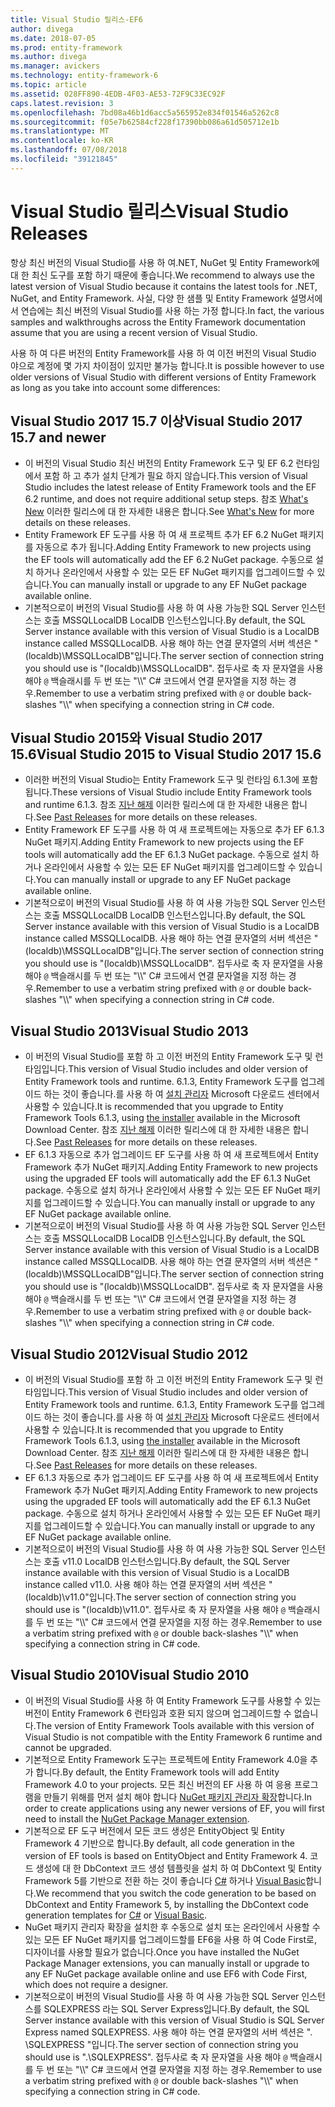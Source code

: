 ```yaml
---
title: Visual Studio 릴리스-EF6
author: divega
ms.date: 2018-07-05
ms.prod: entity-framework
ms.author: divega
ms.manager: avickers
ms.technology: entity-framework-6
ms.topic: article
ms.assetid: 028FF890-4EDB-4F03-AE53-72F9C33EC92F
caps.latest.revision: 3
ms.openlocfilehash: 7bd08a46b1d6acc5a565952e834f01546a5262c8
ms.sourcegitcommit: f05e7b62584cf228f17390bb086a61d505712e1b
ms.translationtype: MT
ms.contentlocale: ko-KR
ms.lasthandoff: 07/08/2018
ms.locfileid: "39121845"
---
```

# <a name="visual-studio-releases"></a><span data-ttu-id="3a86f-102">Visual Studio 릴리스</span><span class="sxs-lookup"><span data-stu-id="3a86f-102">Visual Studio Releases</span></span>

<span data-ttu-id="3a86f-103">항상 최신 버전의 Visual Studio를 사용 하 여.NET, NuGet 및 Entity Framework에 대 한 최신 도구를 포함 하기 때문에 좋습니다.</span><span class="sxs-lookup"><span data-stu-id="3a86f-103">We recommend to always use the latest version of Visual Studio because it contains the latest tools for .NET, NuGet, and Entity Framework.</span></span>
<span data-ttu-id="3a86f-104">사실, 다양 한 샘플 및 Entity Framework 설명서에서 연습에는 최신 버전의 Visual Studio를 사용 하는 가정 합니다.</span><span class="sxs-lookup"><span data-stu-id="3a86f-104">In fact, the various samples and walkthroughs across the Entity Framework documentation assume that you are using a recent version of Visual Studio.</span></span>

<span data-ttu-id="3a86f-105">사용 하 여 다른 버전의 Entity Framework를 사용 하 여 이전 버전의 Visual Studio 야으로 계정에 몇 가지 차이점이 있지만 불가능 합니다.</span><span class="sxs-lookup"><span data-stu-id="3a86f-105">It is possible however to use older versions of Visual Studio with different versions of Entity Framework as long as you take into account some differences:</span></span>

## <a name="visual-studio-2017-157-and-newer"></a><span data-ttu-id="3a86f-106">Visual Studio 2017 15.7 이상</span><span class="sxs-lookup"><span data-stu-id="3a86f-106">Visual Studio 2017 15.7 and newer</span></span>

- <span data-ttu-id="3a86f-107">이 버전의 Visual Studio 최신 버전의 Entity Framework 도구 및 EF 6.2 런타임에서 포함 하 고 추가 설치 단계가 필요 하지 않습니다.</span><span class="sxs-lookup"><span data-stu-id="3a86f-107">This version of Visual Studio includes the latest release of Entity Framework tools and the EF 6.2 runtime, and does not require additional setup steps.</span></span>
<span data-ttu-id="3a86f-108">참조 [What's New](~/ef6/what-is-new/index.md) 이러한 릴리스에 대 한 자세한 내용은 합니다.</span><span class="sxs-lookup"><span data-stu-id="3a86f-108">See [What's New](~/ef6/what-is-new/index.md) for more details on these releases.</span></span>
- <span data-ttu-id="3a86f-109">Entity Framework EF 도구를 사용 하 여 새 프로젝트 추가 EF 6.2 NuGet 패키지를 자동으로 추가 됩니다.</span><span class="sxs-lookup"><span data-stu-id="3a86f-109">Adding Entity Framework to new projects using the EF tools will automatically add the EF 6.2 NuGet package.</span></span>
<span data-ttu-id="3a86f-110">수동으로 설치 하거나 온라인에서 사용할 수 있는 모든 EF NuGet 패키지를 업그레이드할 수 있습니다.</span><span class="sxs-lookup"><span data-stu-id="3a86f-110">You can manually install or upgrade to any EF NuGet package available online.</span></span>
- <span data-ttu-id="3a86f-111">기본적으로이 버전의 Visual Studio를 사용 하 여 사용 가능한 SQL Server 인스턴스는 호출 MSSQLLocalDB LocalDB 인스턴스입니다.</span><span class="sxs-lookup"><span data-stu-id="3a86f-111">By default, the SQL Server instance available with this version of Visual Studio is a LocalDB instance called MSSQLLocalDB.</span></span>
<span data-ttu-id="3a86f-112">사용 해야 하는 연결 문자열의 서버 섹션은 "(localdb)\\MSSQLLocalDB"입니다.</span><span class="sxs-lookup"><span data-stu-id="3a86f-112">The server section of connection string you should use is "(localdb)\\MSSQLLocalDB".</span></span>
<span data-ttu-id="3a86f-113">접두사로 축 자 문자열을 사용 해야 `@` 백슬래시를 두 번 또는 "\\\\" C# 코드에서 연결 문자열을 지정 하는 경우.</span><span class="sxs-lookup"><span data-stu-id="3a86f-113">Remember to use a verbatim string prefixed with `@` or double back-slashes "\\\\" when specifying a connection string in C# code.</span></span>  


## <a name="visual-studio-2015-to-visual-studio-2017-156"></a><span data-ttu-id="3a86f-114">Visual Studio 2015와 Visual Studio 2017 15.6</span><span class="sxs-lookup"><span data-stu-id="3a86f-114">Visual Studio 2015 to Visual Studio 2017 15.6</span></span>

- <span data-ttu-id="3a86f-115">이러한 버전의 Visual Studio는 Entity Framework 도구 및 런타임 6.1.3에 포함 됩니다.</span><span class="sxs-lookup"><span data-stu-id="3a86f-115">These versions of Visual Studio include Entity Framework tools and runtime 6.1.3.</span></span>
<span data-ttu-id="3a86f-116">참조 [지난 해제](~/ef6/what-is-new/past-releases.md#ef-613) 이러한 릴리스에 대 한 자세한 내용은 합니다.</span><span class="sxs-lookup"><span data-stu-id="3a86f-116">See [Past Releases](~/ef6/what-is-new/past-releases.md#ef-613) for more details on these releases.</span></span>
- <span data-ttu-id="3a86f-117">Entity Framework EF 도구를 사용 하 여 새 프로젝트에는 자동으로 추가 EF 6.1.3 NuGet 패키지.</span><span class="sxs-lookup"><span data-stu-id="3a86f-117">Adding Entity Framework to new projects using the EF tools will automatically add the EF 6.1.3 NuGet package.</span></span>
<span data-ttu-id="3a86f-118">수동으로 설치 하거나 온라인에서 사용할 수 있는 모든 EF NuGet 패키지를 업그레이드할 수 있습니다.</span><span class="sxs-lookup"><span data-stu-id="3a86f-118">You can manually install or upgrade to any EF NuGet package available online.</span></span>
- <span data-ttu-id="3a86f-119">기본적으로이 버전의 Visual Studio를 사용 하 여 사용 가능한 SQL Server 인스턴스는 호출 MSSQLLocalDB LocalDB 인스턴스입니다.</span><span class="sxs-lookup"><span data-stu-id="3a86f-119">By default, the SQL Server instance available with this version of Visual Studio is a LocalDB instance called MSSQLLocalDB.</span></span>
<span data-ttu-id="3a86f-120">사용 해야 하는 연결 문자열의 서버 섹션은 "(localdb)\\MSSQLLocalDB"입니다.</span><span class="sxs-lookup"><span data-stu-id="3a86f-120">The server section of connection string you should use is "(localdb)\\MSSQLLocalDB".</span></span>
<span data-ttu-id="3a86f-121">접두사로 축 자 문자열을 사용 해야 `@` 백슬래시를 두 번 또는 "\\\\" C# 코드에서 연결 문자열을 지정 하는 경우.</span><span class="sxs-lookup"><span data-stu-id="3a86f-121">Remember to use a verbatim string prefixed with `@` or double back-slashes "\\\\" when specifying a connection string in C# code.</span></span>  


## <a name="visual-studio-2013"></a><span data-ttu-id="3a86f-122">Visual Studio 2013</span><span class="sxs-lookup"><span data-stu-id="3a86f-122">Visual Studio 2013</span></span>
- <span data-ttu-id="3a86f-123">이 버전의 Visual Studio를 포함 하 고 이전 버전의 Entity Framework 도구 및 런타임입니다.</span><span class="sxs-lookup"><span data-stu-id="3a86f-123">This version of Visual Studio includes and older version of Entity Framework tools and runtime.</span></span>
<span data-ttu-id="3a86f-124">6.1.3, Entity Framework 도구를 업그레이드 하는 것이 좋습니다.를 사용 하 여 [설치 관리자](https://www.microsoft.com/en-us/download/details.aspx?id=40762) Microsoft 다운로드 센터에서 사용할 수 있습니다.</span><span class="sxs-lookup"><span data-stu-id="3a86f-124">It is recommended that you upgrade to Entity Framework Tools 6.1.3, using [the installer](https://www.microsoft.com/en-us/download/details.aspx?id=40762) available in the Microsoft Download Center.</span></span>
<span data-ttu-id="3a86f-125">참조 [지난 해제](~/ef6/what-is-new/past-releases.md#ef-613) 이러한 릴리스에 대 한 자세한 내용은 합니다.</span><span class="sxs-lookup"><span data-stu-id="3a86f-125">See [Past Releases](~/ef6/what-is-new/past-releases.md#ef-613) for more details on these releases.</span></span>
- <span data-ttu-id="3a86f-126">EF 6.1.3 자동으로 추가 업그레이드 EF 도구를 사용 하 여 새 프로젝트에서 Entity Framework 추가 NuGet 패키지.</span><span class="sxs-lookup"><span data-stu-id="3a86f-126">Adding Entity Framework to new projects using the upgraded EF tools will automatically add the EF 6.1.3 NuGet package.</span></span>
<span data-ttu-id="3a86f-127">수동으로 설치 하거나 온라인에서 사용할 수 있는 모든 EF NuGet 패키지를 업그레이드할 수 있습니다.</span><span class="sxs-lookup"><span data-stu-id="3a86f-127">You can manually install or upgrade to any EF NuGet package available online.</span></span>
- <span data-ttu-id="3a86f-128">기본적으로이 버전의 Visual Studio를 사용 하 여 사용 가능한 SQL Server 인스턴스는 호출 MSSQLLocalDB LocalDB 인스턴스입니다.</span><span class="sxs-lookup"><span data-stu-id="3a86f-128">By default, the SQL Server instance available with this version of Visual Studio is a LocalDB instance called MSSQLLocalDB.</span></span>
<span data-ttu-id="3a86f-129">사용 해야 하는 연결 문자열의 서버 섹션은 "(localdb)\\MSSQLLocalDB"입니다.</span><span class="sxs-lookup"><span data-stu-id="3a86f-129">The server section of connection string you should use is "(localdb)\\MSSQLLocalDB".</span></span>
<span data-ttu-id="3a86f-130">접두사로 축 자 문자열을 사용 해야 `@` 백슬래시를 두 번 또는 "\\\\" C# 코드에서 연결 문자열을 지정 하는 경우.</span><span class="sxs-lookup"><span data-stu-id="3a86f-130">Remember to use a verbatim string prefixed with `@` or double back-slashes "\\\\" when specifying a connection string in C# code.</span></span>  

## <a name="visual-studio-2012"></a><span data-ttu-id="3a86f-131">Visual Studio 2012</span><span class="sxs-lookup"><span data-stu-id="3a86f-131">Visual Studio 2012</span></span>

- <span data-ttu-id="3a86f-132">이 버전의 Visual Studio를 포함 하 고 이전 버전의 Entity Framework 도구 및 런타임입니다.</span><span class="sxs-lookup"><span data-stu-id="3a86f-132">This version of Visual Studio includes and older version of Entity Framework tools and runtime.</span></span>
<span data-ttu-id="3a86f-133">6.1.3, Entity Framework 도구를 업그레이드 하는 것이 좋습니다.를 사용 하 여 [설치 관리자](https://www.microsoft.com/en-us/download/details.aspx?id=40762) Microsoft 다운로드 센터에서 사용할 수 있습니다.</span><span class="sxs-lookup"><span data-stu-id="3a86f-133">It is recommended that you upgrade to Entity Framework Tools 6.1.3, using [the installer](https://www.microsoft.com/en-us/download/details.aspx?id=40762) available in the Microsoft Download Center.</span></span>
<span data-ttu-id="3a86f-134">참조 [지난 해제](~/ef6/what-is-new/past-releases.md#ef-613) 이러한 릴리스에 대 한 자세한 내용은 합니다.</span><span class="sxs-lookup"><span data-stu-id="3a86f-134">See [Past Releases](~/ef6/what-is-new/past-releases.md#ef-613) for more details on these releases.</span></span>
- <span data-ttu-id="3a86f-135">EF 6.1.3 자동으로 추가 업그레이드 EF 도구를 사용 하 여 새 프로젝트에서 Entity Framework 추가 NuGet 패키지.</span><span class="sxs-lookup"><span data-stu-id="3a86f-135">Adding Entity Framework to new projects using the upgraded EF tools will automatically add the EF 6.1.3 NuGet package.</span></span>
<span data-ttu-id="3a86f-136">수동으로 설치 하거나 온라인에서 사용할 수 있는 모든 EF NuGet 패키지를 업그레이드할 수 있습니다.</span><span class="sxs-lookup"><span data-stu-id="3a86f-136">You can manually install or upgrade to any EF NuGet package available online.</span></span>
- <span data-ttu-id="3a86f-137">기본적으로이 버전의 Visual Studio를 사용 하 여 사용 가능한 SQL Server 인스턴스는 호출 v11.0 LocalDB 인스턴스입니다.</span><span class="sxs-lookup"><span data-stu-id="3a86f-137">By default, the SQL Server instance available with this version of Visual Studio is a LocalDB instance called v11.0.</span></span>
<span data-ttu-id="3a86f-138">사용 해야 하는 연결 문자열의 서버 섹션은 "(localdb)\\v11.0"입니다.</span><span class="sxs-lookup"><span data-stu-id="3a86f-138">The server section of connection string you should use is "(localdb)\\v11.0".</span></span>
<span data-ttu-id="3a86f-139">접두사로 축 자 문자열을 사용 해야 `@` 백슬래시를 두 번 또는 "\\\\" C# 코드에서 연결 문자열을 지정 하는 경우.</span><span class="sxs-lookup"><span data-stu-id="3a86f-139">Remember to use a verbatim string prefixed with `@` or double back-slashes "\\\\" when specifying a connection string in C# code.</span></span>  

## <a name="visual-studio-2010"></a><span data-ttu-id="3a86f-140">Visual Studio 2010</span><span class="sxs-lookup"><span data-stu-id="3a86f-140">Visual Studio 2010</span></span>

- <span data-ttu-id="3a86f-141">이 버전의 Visual Studio를 사용 하 여 Entity Framework 도구를 사용할 수 있는 버전이 Entity Framework 6 런타임과 호환 되지 않으며 업그레이드할 수 없습니다.</span><span class="sxs-lookup"><span data-stu-id="3a86f-141">The version of Entity Framework Tools available with this version of Visual Studio is not compatible with the Entity Framework 6 runtime and cannot be upgraded.</span></span>
- <span data-ttu-id="3a86f-142">기본적으로 Entity Framework 도구는 프로젝트에 Entity Framework 4.0을 추가 합니다.</span><span class="sxs-lookup"><span data-stu-id="3a86f-142">By default, the Entity Framework tools will add Entity Framework 4.0 to your projects.</span></span>
<span data-ttu-id="3a86f-143">모든 최신 버전의 EF 사용 하 여 응용 프로그램을 만들기 위해를 먼저 설치 해야 합니다 [NuGet 패키지 관리자 확장](https://marketplace.visualstudio.com/items?itemName=NuGetTeam.NuGetPackageManager)합니다.</span><span class="sxs-lookup"><span data-stu-id="3a86f-143">In order to create applications using any newer versions of EF, you will first need to install the [NuGet Package Manager extension](https://marketplace.visualstudio.com/items?itemName=NuGetTeam.NuGetPackageManager).</span></span>
- <span data-ttu-id="3a86f-144">기본적으로 EF 도구 버전에서 모든 코드 생성은 EntityObject 및 Entity Framework 4 기반으로 합니다.</span><span class="sxs-lookup"><span data-stu-id="3a86f-144">By default, all code generation in the version of EF tools is based on EntityObject and Entity Framework 4.</span></span>
<span data-ttu-id="3a86f-145">코드 생성에 대 한 DbContext 코드 생성 템플릿을 설치 하 여 DbContext 및 Entity Framework 5를 기반으로 전환 하는 것이 좋습니다 [C#](https://marketplace.visualstudio.com/items?itemName=EntityFrameworkTeam.EF5xDbContextGeneratorforC) 하거나 [Visual Basic](https://marketplace.visualstudio.com/items?itemName=EntityFrameworkTeam.EF5xDbContextGeneratorforVBNET)합니다.</span><span class="sxs-lookup"><span data-stu-id="3a86f-145">We recommend that you switch the code generation to be based on DbContext and Entity Framework 5, by installing the DbContext code generation templates for [C#](https://marketplace.visualstudio.com/items?itemName=EntityFrameworkTeam.EF5xDbContextGeneratorforC) or [Visual Basic](https://marketplace.visualstudio.com/items?itemName=EntityFrameworkTeam.EF5xDbContextGeneratorforVBNET).</span></span>
- <span data-ttu-id="3a86f-146">NuGet 패키지 관리자 확장을 설치한 후 수동으로 설치 또는 온라인에서 사용할 수 있는 모든 EF NuGet 패키지를 업그레이드할를 EF6을 사용 하 여 Code First로, 디자이너를 사용할 필요가 없습니다.</span><span class="sxs-lookup"><span data-stu-id="3a86f-146">Once you have installed the NuGet Package Manager extensions, you can manually install or upgrade to any EF NuGet package available online and use EF6 with Code First, which does not require a designer.</span></span>
- <span data-ttu-id="3a86f-147">기본적으로이 버전의 Visual Studio를 사용 하 여 사용 가능한 SQL Server 인스턴스를 SQLEXPRESS 라는 SQL Server Express입니다.</span><span class="sxs-lookup"><span data-stu-id="3a86f-147">By default, the SQL Server instance available with this version of Visual Studio is SQL Server Express named SQLEXPRESS.</span></span>
<span data-ttu-id="3a86f-148">사용 해야 하는 연결 문자열의 서버 섹션은 ". \\SQLEXPRESS "입니다.</span><span class="sxs-lookup"><span data-stu-id="3a86f-148">The server section of connection string you should use is ".\\SQLEXPRESS".</span></span>
<span data-ttu-id="3a86f-149">접두사로 축 자 문자열을 사용 해야 `@` 백슬래시를 두 번 또는 "\\\\" C# 코드에서 연결 문자열을 지정 하는 경우.</span><span class="sxs-lookup"><span data-stu-id="3a86f-149">Remember to use a verbatim string prefixed with `@` or double back-slashes "\\\\" when specifying a connection string in C# code.</span></span>
